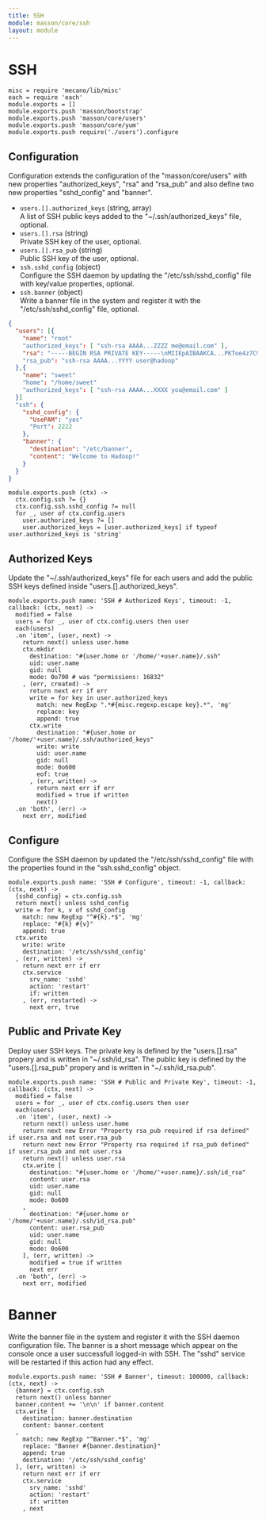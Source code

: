 ```yaml
---
title: SSH
module: masson/core/ssh
layout: module
---
```


# SSH

    misc = require 'mecano/lib/misc'
    each = require 'each'
    module.exports = []
    module.exports.push 'masson/bootstrap'
    module.exports.push 'masson/core/users'
    module.exports.push 'masson/core/yum'
    module.exports.push require('./users').configure

## Configuration

Configuration extends the configuration of the "masson/core/users" with
new properties "authorized\_keys", "rsa" and "rsa_pub" and also define 
two new properties "sshd\_config" and "banner".

*   `users.[].authorized_keys` (string, array)   
    A list of SSH public keys added to the "~/.ssh/authorized_keys" file, optional.   
*   `users.[].rsa` (string)   
    Private SSH key of the user, optional.
*   `users.[].rsa_pub` (string)   
    Public SSH key of the user, optional.
*   `ssh.sshd_config` (object)   
    Configure the SSH daemon by updating the "/etc/ssh/sshd_config" file with 
    key/value properties, optional.   
*   `ssh.banner` (object)   
    Write a banner file in the system and register it with the "/etc/ssh/sshd_config" file, optional.   
       

```json
{
  "users": [{
    "name": "root"
    "authorized_keys": [ "ssh-rsa AAAA...ZZZZ me@email.com" ],
    "rsa": "-----BEGIN RSA PRIVATE KEY-----\nMIIEpAIBAAKCA...PKToe4z7C9BqMT7Og==\n-----END RSA PRIVATE KEY-----"
    "rsa_pub": "ssh-rsa AAAA...YYYY user@hadoop"
  },{
    "name": "sweet"
    "home": "/home/sweet" 
    "authorized_keys": [ "ssh-rsa AAAA...XXXX you@email.com" ]
  }]
  "ssh": {
    "sshd_config": {
      "UsePAM": "yes"
      "Port": 2222
    },
    "banner": {
      "destination": "/etc/banner",
      "content": "Welcome to Hadoop!"
    }
  }
}
```

    module.exports.push (ctx) ->
      ctx.config.ssh ?= {}
      ctx.config.ssh.sshd_config ?= null
      for _, user of ctx.config.users
        user.authorized_keys ?= []
        user.authorized_keys = [user.authorized_keys] if typeof user.authorized_keys is 'string'

## Authorized Keys

Update the "~/.ssh/authorized_keys" file for each users and add the public SSH keys
defined inside "users.[].authorized_keys".

    module.exports.push name: 'SSH # Authorized Keys', timeout: -1, callback: (ctx, next) ->
      modified = false
      users = for _, user of ctx.config.users then user
      each(users)
      .on 'item', (user, next) ->
        return next() unless user.home
        ctx.mkdir 
          destination: "#{user.home or '/home/'+user.name}/.ssh"
          uid: user.name
          gid: null
          mode: 0o700 # was "permissions: 16832"
        , (err, created) ->
          return next err if err
          write = for key in user.authorized_keys
            match: new RegExp ".*#{misc.regexp.escape key}.*", 'mg'
            replace: key
            append: true
          ctx.write
            destination: "#{user.home or '/home/'+user.name}/.ssh/authorized_keys"
            write: write
            uid: user.name
            gid: null
            mode: 0o600
            eof: true
          , (err, written) ->
            return next err if err
            modified = true if written
            next()
      .on 'both', (err) ->
        next err, modified

## Configure

Configure the SSH daemon by updated the "/etc/ssh/sshd_config" file with the
properties found in the "ssh.sshd_config" object.

    module.exports.push name: 'SSH # Configure', timeout: -1, callback: (ctx, next) ->
      {sshd_config} = ctx.config.ssh
      return next() unless sshd_config
      write = for k, v of sshd_config
        match: new RegExp "^#{k}.*$", 'mg'
        replace: "#{k} #{v}"
        append: true
      ctx.write
        write: write
        destination: '/etc/ssh/sshd_config'
      , (err, written) ->
        return next err if err
        ctx.service
          srv_name: 'sshd'
          action: 'restart'
          if: written
        , (err, restarted) ->
          next err, true

## Public and Private Key

Deploy user SSH keys. The private key is defined by the "users.[].rsa" 
propery and is written in "~/.ssh/id\_rsa". The public key is defined by 
the "users.[].rsa\_pub" propery and is written in "~/.ssh/id\_rsa.pub".

    module.exports.push name: 'SSH # Public and Private Key', timeout: -1, callback: (ctx, next) ->
      modified = false
      users = for _, user of ctx.config.users then user
      each(users)
      .on 'item', (user, next) ->
        return next() unless user.home
        return next new Error "Property rsa_pub required if rsa defined" if user.rsa and not user.rsa_pub
        return next new Error "Property rsa required if rsa_pub defined" if user.rsa_pub and not user.rsa
        return next() unless user.rsa
        ctx.write [
          destination: "#{user.home or '/home/'+user.name}/.ssh/id_rsa"
          content: user.rsa
          uid: user.name
          gid: null
          mode: 0o600
        ,
          destination: "#{user.home or '/home/'+user.name}/.ssh/id_rsa.pub"
          content: user.rsa_pub
          uid: user.name
          gid: null
          mode: 0o600
        ], (err, written) ->
          modified = true if written
          next err
      .on 'both', (err) ->
        next err, modified

# Banner

Write the banner file in the system and register it with the SSH 
daemon configuration file. The banner is a short message which appear 
on the console once a user successfull logged-in with SSH. The "sshd" 
service will be restarted if this action had any effect.

    module.exports.push name: 'SSH # Banner', timeout: 100000, callback: (ctx, next) ->
      {banner} = ctx.config.ssh
      return next() unless banner
      banner.content += '\n\n' if banner.content
      ctx.write [
        destination: banner.destination
        content: banner.content
      ,
        match: new RegExp "^Banner.*$", 'mg'
        replace: "Banner #{banner.destination}"
        append: true
        destination: '/etc/ssh/sshd_config'
      ], (err, written) ->
        return next err if err
        ctx.service
          srv_name: 'sshd'
          action: 'restart'
          if: written
        , next





